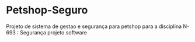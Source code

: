 # Petshop-Seguro
Projeto de sistema de gestao e segurança para petshop para a disciplina N-693 : Segurança projeto software
